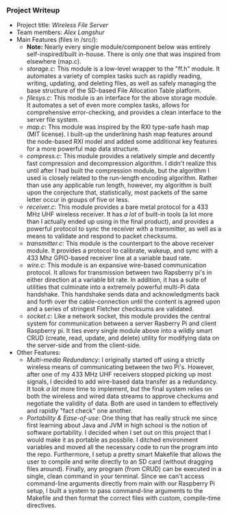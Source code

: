 ### Project Writeup

* Project title: *Wireless File Server*
* Team members: *Alex Langshur*
* Main Features (files in /src/):
  - **Note:** Nearly every single module/component below was entirely self-inspired/built in-house. There is only one that was inspired from elsewhere (map.c).
  - *storage.c*: This module is a low-level wrapper to the "ff.h" module. It automates a variety of complex tasks such as rapidly reading, writing, updating, and deleting files, as well as safely managing the base structure of the SD-based File Allocation Table platform. 
  - *filesys.c*: This module is an interface for the above storage module. It automates a set of even more complex tasks, allows for comprehensive error-checking, and provides a clean interface to the server file system.
  - *map.c*: This module was inspired by the RXI type-safe hash map (MIT license). I built-up the underlining hash map features around the node-based RXI model and added some additional key features for a more powerful map data structure. 
  - *compress.c*: This module provides a relatively simple and decently fast compression and decompression algorithm. I didn't realize this until after I had built the compression module, but the algorithm I used is closely related to the run-length encoding algorithm. Rather than use any applicable run length, however, my algorithm is built upon the conjecture that, statistically, most packets of the same letter occur in groups of five or less.
  - *receiver.c*: This module provides a bare metal protocol for a 433 MHz UHF wireless receiver. It has *a lot* of built-in tools (a lot more than I actually ended up using in the final product), and provides a powerful protocol to sync the receiver with a transmitter, as well as a means to validate and respond to packet checksums.
  - *transmitter.c*: This module is the counterpart to the above receiver module. It provides a protocol to calibrate, wakeup, and sync with a 433 Mhz GPIO-based receiver line at a variable baud rate. 
  - *wire.c*: This module is an expansive wire-based communication protocol. It allows for transmission between two Rapsberry pi's in either direction at a variable bit rate. In addition, it has a suite of utilities that culminate into a extremely powerful multi-Pi data handshake. This handshake sends data and acknowledgments back and forth over the cable-connection until the content is agreed upon and a series of stringest Fletcher checksums are validated.
  - *socket.c*: Like a network socket, this module provides the central system for communication between a server Rasberry Pi and client Raspberry pi. It ties every single module above into a wildly smart CRUD (create, read, update, and delete) utility for modifying data on the server-side and from the client-side.
* Other Features:
  - *Multi-media Redundancy*: I originally started off using a strictly wireless means of communicating between the two Pi's. However, after one of my 433 MHz UHF receivers stopped picking up most signals, I decided to add wire-based data transfer as a redundancy. It took *a lot* more time to implement, but the final system relies on both the wireless and wired data streams to approve checkums and negotiate the validity of data. Both are used in tandem to effectively and rapidly "fact check" one another.
  - *Portability & Ease-of-use*: One thing that has really struck me since first learning about Java and JVM in high school is the notion of software portability. I decided when I set out on this project that I would make it as portable as possbile. I ditched environment variables and moved all the necessary code to run the program into the repo. Furthermore, I setup a pretty smart Makefile that allows the user to compile and write directly to an SD card (without dragging files around). Finally, any program (from CRUD) can be executed in a single, clean command in your terminal. Since we can't access command-line arguments directly from main with our Raspberry Pi setup, I built a system to pass command-line arguments to the Makefile and then format the correct files with custom, compile-time directives. 
  
